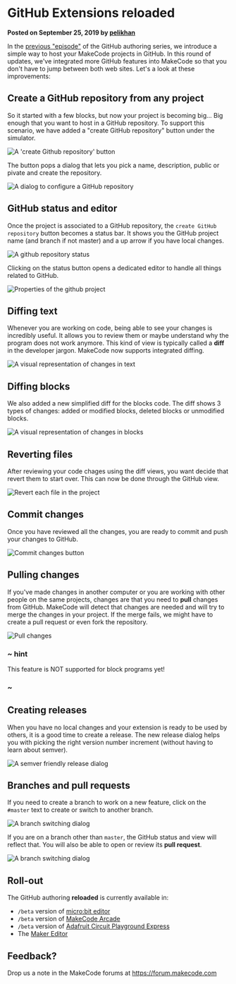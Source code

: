 # GitHub Extensions reloaded

**Posted on September 25, 2019 by [pelikhan](https://github.com/pelikhan)**

In the [previous "episode"](/blog/github-packages) of the GitHub authoring series, we introduce a simple way to host your MakeCode projects in GitHub. In this round of updates, we've integrated more GitHub features into MakeCode so that you don't have to jump between both web sites. Let's a look at these improvements:

## Create a GitHub repository from any project

So it started with a few blocks, but now your project is becoming big... Big enough that you want to host in a GitHub repository. To support this scenario, we have added a "create GitHub repository" button under the simulator.

![A 'create Github repository' button](/docs/static/blog/github-extensions-reloaded/createrepo.png)

The button pops a dialog that lets you pick a name, description, public or pivate and create the repository.

![A dialog to configure a GitHub repository](/docs/static/blog/github-extensions-reloaded/createrepodialog.png)

## GitHub status and editor

Once the project is associated to a GitHub repository, the ``create GitHub repository`` button becomes a status bar.
It shows you the GitHub project name (and branch if not master) and a up arrow if you have local changes.

![A github repository status](/docs/static/blog/github-extensions-reloaded/githubstatus.png)

Clicking on the status button opens a dedicated editor to handle all things related to GitHub.

![Properties of the github project](/docs/static/blog/github-extensions-reloaded/githubview.png)

## Diffing text

Whenever you are working on code, being able to see your changes is incredibly useful. It allows you to review them or maybe understand why the program does not work anymore. This kind of view is typically called a **diff** in the developer jargon. MakeCode now supports integrated diffing.

![A visual representation of changes in text](/docs/static/blog/github-extensions-reloaded/textdiff.png)


## Diffing blocks

We also added a new simplified diff for the blocks code. The diff shows 3 types of changes: added or modified blocks, deleted blocks or unmodified blocks.

![A visual representation of changes in blocks](/docs/static/blog/github-extensions-reloaded/blocksdiff.png)

## Reverting files

After reviewing your code chages using the diff views, you want decide that revert them to start over. This can now be done through the GitHub view.

![Revert each file in the project](/docs/static/blog/github-extensions-reloaded/revertbutton.png)

## Commit changes

Once you have reviewed all the changes, you are ready to commit and push your changes to GitHub.

![Commit changes button](/docs/static/blog/github-extensions-reloaded/commitchanges.png)

## Pulling changes

If you've made changes in another computer or you are working with other people on the same projects, changes are that you need to **pull** changes from GitHub. MakeCode will detect that changes are needed and will try to merge the changes in your project. If the merge fails, we might have to create a pull request or even fork the repository.

![Pull changes](/docs/static/blog/github-extensions-reloaded/pullchanges.png)

### ~ hint

This feature is NOT supported for block programs yet!

### ~


## Creating releases

When you have no local changes and your extension is ready to be used by others, it is a good time to create a release.
The new release dialog helps you with picking the right version number increment (without having to learn about semver).

![A semver friendly release dialog](/docs/static/blog/github-extensions-reloaded/pickrelease.png)

## Branches and pull requests

If you need to create a branch to work on a new feature, click on the ``#master`` text to create or switch to another branch.

![A branch switching dialog](/docs/static/blog/github-extensions-reloaded/branches.png)

If you are on a branch other than ``master``, the GitHub status and view will reflect that. You will also be able to open or review its **pull request**.

![A branch switching dialog](/docs/static/blog/github-extensions-reloaded/branchstatus.png)

## Roll-out

The GitHub authoring **reloaded** is currently available in:

* `/beta` version of [micro:bit editor](https://makecode.microbit.org/beta)
* `/beta` version of [MakeCode Arcade](https://arcade.makecode.com/beta)
* `/beta` version of [Adafruit Circuit Playground Express](https://makecode.adafruit.com/beta)
* The [Maker Editor](https://maker.makecode.com)

## Feedback?

Drop us a note in the MakeCode forums at https://forum.makecode.com 
